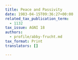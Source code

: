 ```yaml
---
title: Peace and Passivity
date: 1983-04-15T09:36:27+00:00
related_tax_publication_term:
  - 1132
tax_issue: AGNI 18
authors:
  - profile/abby-frucht.md
tax_format: Print
translators: []

---
```

